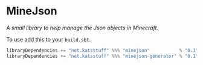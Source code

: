 # MineJson
*A small library to help manage the Json objects in Minecraft.*

To use add this to your `build.sbt`.
```scala
libraryDependencies += "net.katsstuff" %%% "minejson"           % "0.1" //Base library
libraryDependencies += "net.katsstuff" %%% "minejson-generator" % "0.1" //Extra module for generating assets for forge mods
```